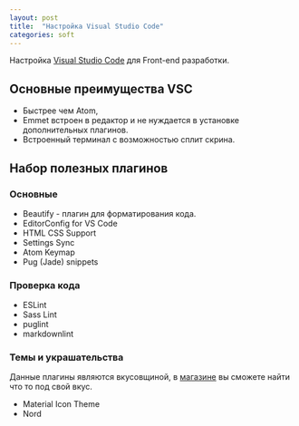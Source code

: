 ```yaml
---
layout: post
title:  "Настройка Visual Studio Code"
categories: soft
---
```


Настройка [Visual Studio Code][vsc] для Front-end разработки.

## Основные преимущества VSC

- Быстрее чем Atom,
- Emmet встроен в редактор и не нуждается в установке дополнительных плагинов.
- Встроенный терминал с возможностью сплит скрина.

## Набор полезных плагинов

### Основные

- Beautify - плагин для форматирования кода.
- EditorConfig for VS Code
- HTML CSS Support
- Settings Sync
- Atom Keymap
- Pug (Jade) snippets

### Проверка кода

- ESLint
- Sass Lint
- puglint
- markdownlint

### Темы и украшательства

Данные плагины являются вкусовщиной, в [магазине][vsc.market] вы сможете найти что то под свой вкус.

- Material Icon Theme
- Nord

[vsc]:https://code.visualstudio.com/Download
[vsc.market]:https://marketplace.visualstudio.com/
